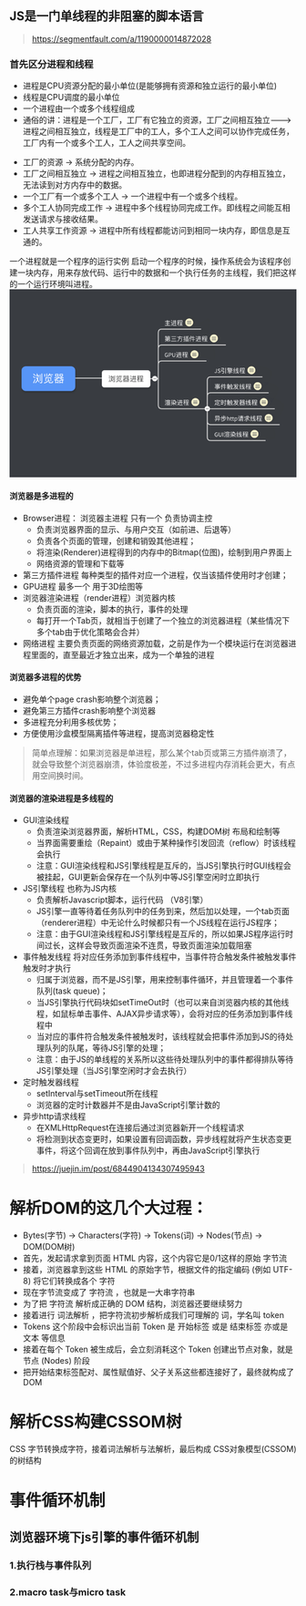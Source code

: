##  JS是一门单线程的非阻塞的脚本语言
>https://segmentfault.com/a/1190000014872028
### 首先区分进程和线程
+ 进程是CPU资源分配的最小单位(是能够拥有资源和独立运行的最小单位)
+ 线程是CPU调度的最小单位
+ 一个进程由一个或多个线程组成
+ 通俗的讲：进程是一个工厂，工厂有它独立的资源，工厂之间相互独立--->进程之间相互独立，线程是工厂中的工人，多个工人之间可以协作完成任务，工厂内有一个或多个工人，工人之间共享空间。

- 工厂的资源 -> 系统分配的内存。
- 工厂之间相互独立 -> 进程之间相互独立，也即进程分配到的内存相互独立，无法读到对方内存中的数据。
- 一个工厂有一个或多个工人 -> 一个进程中有一个或多个线程。
- 多个工人协同完成工作 -> 进程中多个线程协同完成工作。即线程之间能互相发送请求与接收结果。
- 工人共享工作资源 -> 进程中所有线程都能访问到相同一块内存，即信息是互通的。

一个进程就是一个程序的运行实例 启动一个程序的时候，操作系统会为该程序创建一块内存，用来存放代码、运行中的数据和一个执行任务的主线程，我们把这样的一个运行环境叫进程。
![Image text](img/浏览器进程线程总结图.png)
#### 浏览器是多进程的
+ Browser进程： 浏览器主进程 只有一个 负责协调主控
    + 负责浏览器界面的显示、与用户交互（如前进、后退等）
    + 负责各个页面的管理，创建和销毁其他进程；
    + 将渲染(Renderer)进程得到的内存中的Bitmap(位图)，绘制到用户界面上
    + 网络资源的管理和下载等
+ 第三方插件进程 每种类型的插件对应一个进程，仅当该插件使用时才创建；
+ GPU进程 最多一个 用于3D绘图等
+ 浏览器渲染进程（render进程）浏览器内核
    + 负责页面的渲染，脚本的执行，事件的处理
    + 每打开一个Tab页，就相当于创建了一个独立的浏览器进程（某些情况下多个tab由于优化策略会合并）
+ 网络进程 主要负责页面的网络资源加载，之前是作为一个模块运行在浏览器进程里面的，直至最近才独立出来，成为一个单独的进程
#### 浏览器多进程的优势
+ 避免单个page crash影响整个浏览器；
+ 避免第三方插件crash影响整个浏览器
+ 多进程充分利用多核优势；
+ 方便使用沙盒模型隔离插件等进程，提高浏览器稳定性
>简单点理解：如果浏览器是单进程，那么某个tab页或第三方插件崩溃了，就会导致整个浏览器崩溃，体验度极差，不过多进程内存消耗会更大，有点用空间换时间。
#### 浏览器的渲染进程是多线程的
+ GUI渲染线程 
    + 负责渲染浏览器界面，解析HTML，CSS，构建DOM树 布局和绘制等
    + 当界面需要重绘（Repaint）或由于某种操作引发回流（reflow）时该线程会执行
    + 注意：GUI渲染线程和JS引擎线程是互斥的，当JS引擎执行时GUI线程会被挂起，GUI更新会保存在一个队列中等JS引擎空闲时立即执行
+ JS引擎线程 也称为JS内核
    + 负责解析Javascript脚本，运行代码 （V8引擎）
    + JS引擎一直等待着任务队列中的任务到来，然后加以处理，一个tab页面（renderer进程）中无论什么时候都只有一个JS线程在运行JS程序；
    + 注意：由于GUI渲染线程和JS引擎线程是互斥的，所以如果JS程序运行时间过长，这样会导致页面渲染不连贯，导致页面渲染加载阻塞
+ 事件触发线程 将对应任务添加到事件线程中，当事件符合触发条件被触发事件触发时才执行
    + 归属于浏览器，而不是JS引擎，用来控制事件循环，并且管理着一个事件队列(task queue)；
    + 当JS引擎执行代码块如setTimeOut时（也可以来自浏览器内核的其他线程，如鼠标单击事件、AJAX异步请求等），会将对应的任务添加到事件线程中
    + 当对应的事件符合触发条件被触发时，该线程就会把事件添加到JS的待处理队列的队尾，等待JS引擎的处理；
    + 注意：由于JS的单线程的关系所以这些待处理队列中的事件都得排队等待JS引擎处理（当JS引擎空闲时才会去执行）
+ 定时触发器线程 
    + setInterval与setTimeout所在线程
    + 浏览器的定时计数器并不是由JavaScript引擎计数的
+ 异步http请求线程 
    + 在XMLHttpRequest在连接后通过浏览器新开一个线程请求
    + 将检测到状态变更时，如果设置有回调函数，异步线程就将产生状态变更事件，将这个回调在放到事件队列中，再由JavaScript引擎执行


>https://juejin.im/post/6844904134307495943

# 解析DOM的这几个大过程：
+ Bytes(字节) -> Characters(字符) -> Tokens(词) -> Nodes(节点) -> DOM(DOM树)
+ 首先，发起请求拿到页面 HTML 内容，这个内容它是0/1这样的原始 字节流
+ 接着，浏览器拿到这些 HTML 的原始字节，根据文件的指定编码 (例如 UTF-8) 将它们转换成各个 字符
+ 现在字节流变成了 字符流 ，也就是一大串字符串
+ 为了把 字符流 解析成正确的 DOM 结构，浏览器还要继续努力
+ 接着进行 词法解析 ，把字符流初步解析成我们可理解的 词，学名叫 token
+ Tokens 这个阶段中会标识出当前 Token 是 开始标签 或是 结束标签 亦或是 文本 等信息
+ 接着在每个 Token 被生成后，会立刻消耗这个 Token 创建出节点对象，就是 节点 (Nodes) 阶段
+ 把开始结束标签配对、属性赋值好、父子关系这些都连接好了，最终就构成了 DOM 

# 解析CSS构建CSSOM树

CSS 字节转换成字符，接着词法解析与法解析，最后构成 CSS对象模型(CSSOM) 的树结构



# 事件循环机制
## 浏览器环境下js引擎的事件循环机制
### 1.执行栈与事件队列
### 2.macro task与micro task